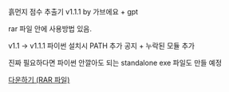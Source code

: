 흙먼지 점수 추출기 v1.1.1 by 가브에요 + gpt

rar 파일 안에 사용방법 있음.

v1.1 -> v1.1.1 파이썬 설치시 PATH 추가 공지 + 누락된 모듈 추가

진짜 필요하다면 파이썬 안깔아도 되는 standalone exe 파일도 만들 예정


[다운하기 (RAR 파일)](https://github.com/Gbdyg11/DustExtractor/raw/main/%ED%9D%99%EB%A8%BC%EC%A7%80%20%EC%A0%90%EC%88%98%20%EC%B6%94%EC%B6%9C%EA%B8%B0.rar)
